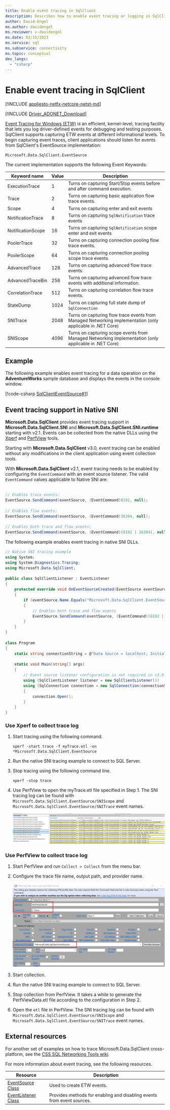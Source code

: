 ```yaml
---
title: Enable event tracing in SqlClient
description: Describes how to enable event tracing or logging in SqlClient by implementing an event listener and how to access the event data.
author: David-Engel
ms.author: davidengel
ms.reviewer: v-davidengel
ms.date: 03/15/2023
ms.service: sql
ms.subservice: connectivity
ms.topic: conceptual
dev_langs:
  - "csharp"
---
```

# Enable event tracing in SqlClient

[!INCLUDE [appliesto-netfx-netcore-netst-md](../../includes/appliesto-netfx-netcore-netst-md.md)]

[!INCLUDE [Driver_ADONET_Download](../../includes/driver_adonet_download.md)]

[Event Tracing for Windows (ETW)](/windows/win32/etw/event-tracing-portal) is an efficient, kernel-level, tracing facility that lets you log driver-defined events for debugging and testing purposes. SqlClient supports capturing ETW events at different informational levels. To begin capturing event traces, client applications should listen for events from SqlClient's EventSource implementation:

```
Microsoft.Data.SqlClient.EventSource
```

The current implementation supports the following Event Keywords:

| Keyword name | Value | Description |
| ------------ | ----- | ----------- |
| ExecutionTrace | 1 | Turns on capturing Start/Stop events before and after command execution. |
| Trace | 2 | Turns on capturing basic application flow trace events. |
| Scope | 4 | Turns on capturing enter and exit events |
| NotificationTrace | 8 | Turns on capturing `SqlNotification` trace events |
| NotificationScope | 16 | Turns on capturing `SqlNotification` scope enter and exit events |
| PoolerTrace | 32 | Turns on capturing connection pooling flow trace events. |
| PoolerScope | 64 | Turns on capturing connection pooling scope trace events. |
| AdvancedTrace | 128 | Turns on capturing advanced flow trace events. |
| AdvancedTraceBin  | 256 | Turns on capturing advanced flow trace events with additional information. |
| CorrelationTrace | 512 | Turns on capturing correlation flow trace events. |
| StateDump | 1024 | Turns on capturing full state dump of `SqlConnection` |
| SNITrace | 2048 | Turns on capturing flow trace events from Managed Networking implementation (only applicable in .NET Core) |
| SNIScope | 4096 | Turns on capturing scope events from Managed Networking implementation (only applicable in .NET Core) |

## Example

The following example enables event tracing for a data operation on the **AdventureWorks** sample database and displays the events in the console window.

[!code-csharp [SqlClientEventSource#1](~/../sqlclient/doc/samples/SqlClientEventSource.cs#1)]

## Event tracing support in Native SNI

**Microsoft.Data.SqlClient** provides event tracing support in **Microsoft.Data.SqlClient.SNI** and **Microsoft.Data.SqlClient.SNI.runtime** starting with v2.1. Events can be collected from the native DLLs using the [Xperf](/windows-hardware/test/wpt/) and [PerfView](https://github.com/microsoft/perfview) tools.

Starting with **Microsoft.Data.SqlClient** v3.0, event tracing can be enabled without any modifications in the client application using event collection tools.

With **Microsoft.Data.SqlClient** v2.1, event tracing needs to be enabled by configuring the `EventCommand` with an event source listener. The valid `EventCommand` values applicable to Native SNI are:

```cs

// Enables trace events:
EventSource.SendCommand(eventSource, (EventCommand)8192, null);

// Enables flow events:
EventSource.SendCommand(eventSource, (EventCommand)16384, null);

// Enables both trace and flow events:
EventSource.SendCommand(eventSource, (EventCommand)(8192 | 16384), null);
```

The following example enables event tracing in native SNI DLLs.

```cs
// Native SNI tracing example
using System;
using System.Diagnostics.Tracing;
using Microsoft.Data.SqlClient;

public class SqlClientListener : EventListener
{
    protected override void OnEventSourceCreated(EventSource eventSource)
    {
        if (eventSource.Name.Equals("Microsoft.Data.SqlClient.EventSource"))
        {
            // Enables both trace and flow events
            EventSource.SendCommand(eventSource, (EventCommand)(8192 | 16384), null);
        }
    }
}

class Program
{
    static string connectionString = @"Data Source = localhost; Initial Catalog = AdventureWorks;Integrated Security=true;";

    static void Main(string[] args)
    {
        // Event source listener configuration is not required in v3.0 onwards.
        using (SqlClientListener listener = new SqlClientListener())
        using (SqlConnection connection = new SqlConnection(connectionString))
        {
            connection.Open();
        }
    }
}
```

### Use Xperf to collect trace log

1. Start tracing using the following command.

   ```
   xperf -start trace -f myTrace.etl -on *Microsoft.Data.SqlClient.EventSource
   ```

2. Run the native SNI tracing example to connect to SQL Server.

3. Stop tracing using the following command line.

   ```
   xperf -stop trace
   ```

4. Use PerfView to open the myTrace.etl file specified in Step 1. The SNI tracing log can be found with `Microsoft.Data.SqlClient.EventSource/SNIScope` and `Microsoft.Data.SqlClient.EventSource/SNITrace` event names.

   ![Use PerfView to view SNI trace file](media/view-event-trace-native-sni.png)

### Use PerfView to collect trace log

1. Start PerfView and run `Collect > Collect` from the menu bar.

2. Configure the trace file name, output path, and provider name.

   ![Configure Prefview before collection](media/collect-event-trace-native-sni.png)

3. Start collection.

4. Run the native SNI tracing example to connect to SQL Server.

5. Stop collection from PerfView. It takes a while to generate the PerfViewData.etl file according to the configuration in Step 2.

6. Open the `etl` file in PerfView. The SNI tracing log can be found with `Microsoft.Data.SqlClient.EventSource/SNIScope` and `Microsoft.Data.SqlClient.EventSource/SNITrace` event names.

## External resources

For another set of examples on how to trace Microsoft.Data.SqlClient cross-platform, see the [CSS SQL Networking Tools wiki](https://github.com/microsoft/CSS_SQL_Networking_Tools/wiki/Collect-a-.NET-Core-SQL-Driver-Trace).

For more information about event tracing, see the following resources.

|Resource|Description|
|--------------|-----------------|
|[EventSource Class](/dotnet/api/system.diagnostics.tracing.eventsource)|Used to create ETW events.|
|[EventListener Class](/dotnet/api/system.diagnostics.tracing.eventlistener)|Provides methods for enabling and disabling events from event sources.|
